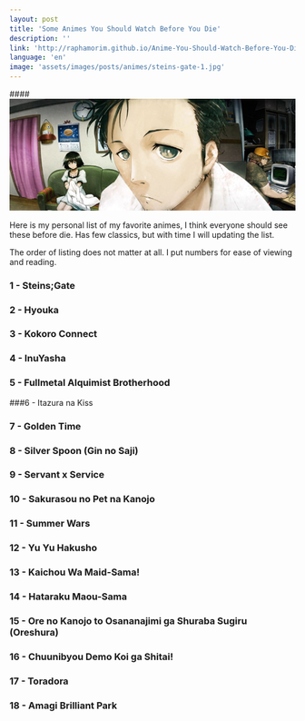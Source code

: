 ```yaml
---
layout: post
title: 'Some Animes You Should Watch Before You Die'
description: ''
link: 'http://raphamorim.github.io/Anime-You-Should-Watch-Before-You-Die '
language: 'en'
image: 'assets/images/posts/animes/steins-gate-1.jpg'
---
```


####<img src="/assets/images/posts/animes/steins-gate-1.jpg" alt="Steins;Gate" />

Here is my personal list of my favorite animes, I think everyone should see
these before die. Has few classics, but with time I will updating the list.

<!-- more -->

The order of listing does not matter at all. I put numbers for ease of viewing
and reading.

### 1 - Steins;Gate

### 2 - Hyouka

### 3 - Kokoro Connect

### 4 - InuYasha

### 5 - Fullmetal Alquimist Brotherhood

###6 - Itazura na Kiss

### 7 - Golden Time

### 8 - Silver Spoon (Gin no Saji)

### 9 - Servant x Service

### 10 - Sakurasou no Pet na Kanojo

### 11 - Summer Wars

### 12 - Yu Yu Hakusho

### 13 - Kaichou Wa Maid-Sama!

### 14 - Hataraku Maou-Sama

### 15 - Ore no Kanojo to Osananajimi ga Shuraba Sugiru (Oreshura)

### 16 - Chuunibyou Demo Koi ga Shitai!

### 17 - Toradora

### 18 - Amagi Brilliant Park

